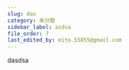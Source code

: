 ```yaml
---
slug: das
category: 未分類
sidebar_label: asdsa
file_order: 7
last_edited_by: eito.55855@gmail.com
---
```

dasdsa